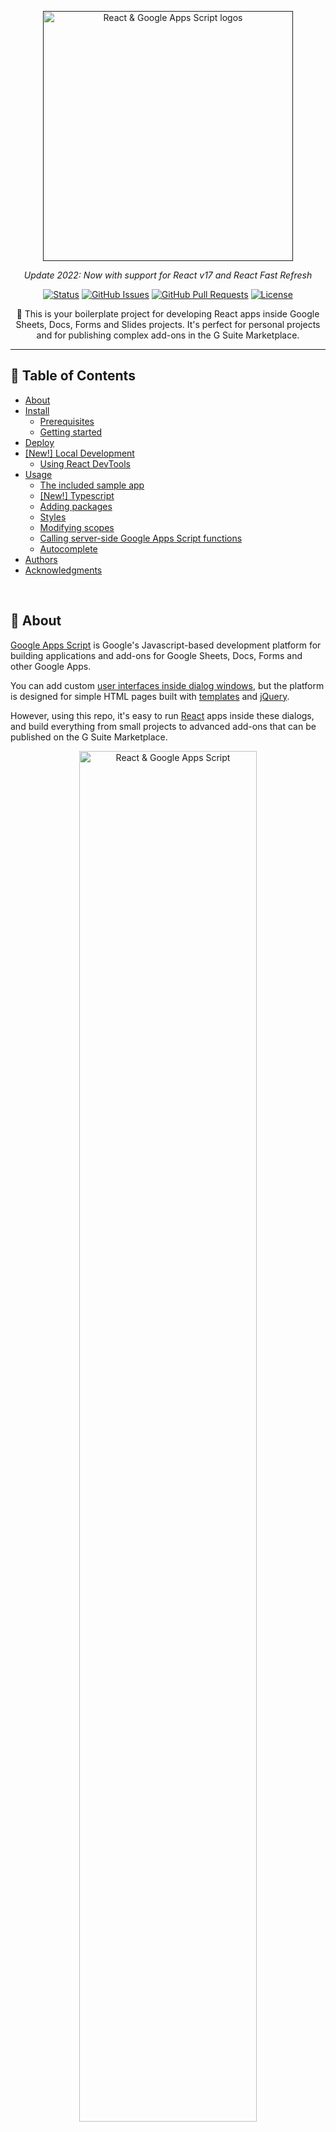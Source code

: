 <p align="center">
  <a href="" rel="noopener">
 <img width="400" src="https://i.imgur.com/83Y7bWN.png" alt="React & Google Apps Script logos"></a>
</p>
<p align="center"><i>
  Update 2022: Now with support for React v17 and React Fast Refresh
</i></p>

<div align="center">

[![Status](https://img.shields.io/badge/status-active-success.svg?color=46963a&style=flat-square)]()
[![GitHub Issues](https://img.shields.io/github/issues/enuchi/React-Google-Apps-Script.svg?color=lightblue&style=flat-square)](https://github.com/enuchi/React-Google-Apps-Script/issues)
[![GitHub Pull Requests](https://img.shields.io/github/issues-pr/enuchi/React-Google-Apps-Script.svg?color=blue&style=flat-square)](https://github.com/enuchi/React-Google-Apps-Script/pulls)
[![License](https://img.shields.io/github/license/enuchi/React-Google-Apps-Script?color=pink&style=flat-square)](/LICENSE)

</div>

<p align="center"> 🚀 This is your boilerplate project for developing React apps inside Google Sheets, Docs, Forms and Slides projects. It's perfect for personal projects and for publishing complex add-ons in the G Suite Marketplace.
</p>

---

## 📝 Table of Contents

- [About](#about)
- [Install](#install)
  - [Prerequisites](#prerequisites)
  - [Getting started](#getting-started)
- [Deploy](#deploy)
- [[New!] Local Development](#local-development)
  - [Using React DevTools](#dev-tools)
- [Usage](#usage)
  - [The included sample app](#the-included-sample-app)
  - [[New!] Typescript](#new-typescript)
  - [Adding packages](#adding-packages)
  - [Styles](#styles)
  - [Modifying scopes](#modifying-scopes)
  - [Calling server-side Google Apps Script functions](#calling-server-side-google-apps-script-functions)
  - [Autocomplete](#Autocomplete)
- [Authors](#authors)
- [Acknowledgments](#acknowledgement)

<br/>

## 🔎 About <a name = "about"></a>

[Google Apps Script](https://developers.google.com/apps-script/overview) is Google's Javascript-based development platform for building applications and add-ons for Google Sheets, Docs, Forms and other Google Apps.

You can add custom [user interfaces inside dialog windows](https://developers.google.com/apps-script/guides/html), but the platform is designed for simple HTML pages built with [templates](https://developers.google.com/apps-script/guides/html/templates) and [jQuery](https://developers.google.com/apps-script/guides/html/best-practices#take_advantage_of_jquery).

However, using this repo, it's easy to run [React](https://reactjs.org/) apps inside these dialogs, and build everything from small projects to advanced add-ons that can be published on the G Suite Marketplace.

<p align="center">
 <img width="75%" src="https://i.imgur.com/BZvQ5ua.png" alt="React & Google Apps Script">
</p>

This repo is a boilerplate project that uses React and the same development tools that you use for building traditional websites, all inside Google Apps Script projects.

See below how to get started!

<br/>

## 🚜 Install <a name = "install"></a>

These instructions will get you set up with a copy of the React project code on your local machine. It will also get you logged in to `clasp` so you can manage script projects from the command line.

See [deploy](#deploy) for notes on how to deploy the project and see it live in a Google Spreadsheet.

### Prerequisites <a name = "prerequisites"></a>

- Make sure you're running at least [Node.js](https://nodejs.org/en/download/) v10 and `npm` v6.

- You'll need to enable the Google Apps Script API. You can do that by visiting [script.google.com/home/usersettings](https://script.google.com/home/usersettings).

- [New!] To use live reload while developing, you'll need to serve your files locally using HTTPS. See [local development](#local-development) below for how to set up your local environment.

### 🏁 Getting started <a name = "getting-started"></a>

**1.** First, let's clone the repo and install the dependencies.

```bash
git clone https://github.com/enuchi/React-Google-Apps-Script.git
cd React-Google-Apps-Script
npm install
```

<img width="100%" src="https://i.imgur.com/EGSsCqO.gif">

**2.** Next, we'll need to log in to [clasp](https://github.com/google/clasp), which lets us manage our Google Apps Script projects locally.

```bash
npm run login
```

<img width="100%" src="https://i.imgur.com/zKCgkMl.gif">

**3.** Now let's run the setup script to create a New spreadsheet and script project from the command line.

```bash
npm run setup
```

<img width="100%" src="https://imgur.com/Zk2eHFV.gif">

Alternatively, you can use an existing Google Spreadsheet and Script file instead of creating a new one.

<details>
  <summary>See instructions here for using an existing project.</summary>

You will need to update the `.clasp.json` file in the root of this project with the following three key/value pairs (see .clasp.json.SAMPLE for reference):

```json
{
  "scriptId": "1PY037hPcy................................................",
  "parentId": ["1Df30......................................."],
  "rootDir": "./dist"
}
```

- `scriptId`: Your existing script project's `scriptId`. You can find it by opening your spreadsheet, selecting **Tools > Script Editor** from the menubar, then **File > Project properties**, and it will be listed as "Script ID".

- `parentId`: An array with a single string, the ID of the parent file (spreadsheet, doc, etc.) that the script project is bound to. You can get this ID from the url, where the format is usually `https://docs.google.com/spreadsheets/d/{id}/edit`. This allows you to run `npm run open` and open your file directly from the command line.

- `rootDir`: This should always be `"./dist"`, i.e. the local build folder that is used to store project files.

</details>

Next, let's deploy the app so we can see it live in Google Spreadsheets.

<br/>

## 🚀 Deploy <a name = "deploy"></a>

Run the deploy command. You may be prompted to update your manifest file. Type 'yes'.

```bash
npm run deploy
```

The deploy command will build all necessary files using production settings, including all server code (Google Apps Script code), client code (React bundle), and config files. All bundled files will be outputted to the `dist/` folder, then pushed to the Google Apps Script project.

Now open Google Sheets and navigate to your new spreadsheet (e.g. the file "My React Project"). You can also run `npm run open`. Make sure to refresh the page if you already had it open. You will now see a new menu item appear containing your app!

<img width="100%" src="https://i.imgur.com/W7UkEpv.gif">

<br/>

## 🎈 [NEW!] Local Development <a name="local-development"></a>

We can develop our client-side React apps locally, and see our changes directly inside our Google Spreadsheet dialog window.

<img width="100%" src="https://i.imgur.com/EsnOEHP.gif">

There are two steps to getting started: installing a certificate (first time only), and running the start command.

1. Generating a certificate for local development <a name = "generatingcerts"></a>

   Install the mkcert package:

   ```bash
   # mac:
   brew install mkcert

   # windows:
   choco install mkcert
   ```

   [More install options here.](https://github.com/FiloSottile/mkcert#installation)

   Then run the mkcert install script:

   ```bash
   mkcert -install
   ```

   Create the certs in your repo:

   ```
   npm run setup:https
   ```

2. Now you're ready to start:
   ```bash
   npm run start
   ```

The start command will create and deploy a development build, and serve your local files.

<img width="100%" src="https://imgur.com/uD4uZZK.gif">

After running the start command, navigate to your spreadsheet and open one of the menu items. It should now be serving your local files. When you make and save changes to your React app, your app will reload instantly within the Google Spreadsheet, and have access to any server-side functions!

<img width="100%" src="https://i.imgur.com/EsnOEHP.gif">

Support for [Fast Refresh](https://github.com/pmmmwh/react-refresh-webpack-plugin) now means that only modified components are refreshed when files are changed, and state is not lost.

<br/>

### 🔍 Using React DevTools <a name="dev-tools"></a>

React DevTools is a tool that lets you inspect the React component hierarchies during development.

<details>
  <summary>Instructions for installing React DevTools</summary>

<br/>

You will need to use the "standalone" version of React DevTools since our React App is running in an iframe ([more details here](https://github.com/facebook/react/tree/master/packages/react-devtools#usage-with-react-dom)).

1. In your repo install the React DevTools package as a dev dependency:

   ```bash
   npm install -D react-devtools
   ```

2. In a new terminal window run `npx react-devtools` to launch the DevTools standalone app.

3. Add `<script src="http://localhost:8097"></script>` to the top of your `<head>` in your React app, e.g. in the [index.html](https://github.com/enuchi/React-Google-Apps-Script/blob/e73e51e56e99903885ef8dd5525986f99038d8bf/src/client/dialog-demo-bootstrap/index.html) file in the sample Bootstrap app.

4. Deploy your app (`npm run deploy:dev`) and you should see DevTools tool running and displaying your app hierarchy.

   <img width="100%" src="https://user-images.githubusercontent.com/31550519/110273600-ee9eae80-7f9a-11eb-9796-31353b47dfa8.gif">

5. Don't forget to remove the `<script>` tag before deploying to production.

</details>

<br/>

## ⛏️ Usage <a name = "Usage"></a>

### The included sample app

The included sample app allows inserting/activating/deleting sheets through a simple HTML dialog, built with React. This simple app demonstrates how a React app can interact with the underlying Spreadsheet using Google Apps Script functions.

The included sample app has three menu items for loading pages in various dialogs and sidebars.

Two versions of the same app are provided with different styling: the first version uses vanilla React, and the second uses the popular bootstrap library (in this case, it uses [`react-bootstrap`](https://react-bootstrap.github.io/)). The bootstrap example also contains an example of a page built with typescript (see below)

A third app just demonstrates how to load a sidebar dialog.

Access the dialogs through the new menu item that appears. You may need to refresh the spreadsheet and approve the app's permissions the first time you use it.

### [New!] Typescript

This project now supports typescript!

To use, simply use a typescript extension in either the client code (.ts/.tsx) or the server code (.ts), and your typescript file will compile to the proper format.

For client-side code, see [FormInput.tsx in the Bootstrap demo](./src/client/dialog-demo-bootstrap/components/FormInput.tsx) for an example file. Note that it is okay to have a mix of javascript and typescript, as seen in the Bootstrap demo.

To use typescript in server code, just change the file extension to .ts. The server-side code already utilizes type definitions for Google Apps Script APIs.

A basic typescript configuration is used here, because after code is transpiled from typescript to javascript it is once again transpiled to code that is compatible with Google Apps Script. However, if you want more control over your setup you can modify the included [tsconfig.json file](./tsconfig.json).

### Adding packages

You can add packages to your client-side React app.

For instance, install `react-transition-group` from npm:

```bash
npm install react-transition-group
```

Important: Since Google Apps Scripts projects don't let you easily reference external files, this project will bundle an entire app into one HTML file. This can result in large files if you are importing large packages. To help split up the files, you can grab a CDN url for your package and declare it in the [webpack file, here](./webpack.config.js#L157). If set up properly, this will add a script tag that will load packages from a CDN, reducing your bundle size.

### Styles

By default this project supports global CSS stylesheets. Make sure to import your stylesheet in your entrypoint file [index.js](./src/client/dialog-demo/index.js):

```javascript
import './styles.css';
```

Many external component libraries require a css stylesheet in order to work properly. You can import stylesheets in the HTML template, [as shown here with the Bootstrap stylesheet](./src/client/dialog-demo-bootstrap/index.html).

The webpack.config.js file can also be modified to support scss and other style libraries.

### Modifying scopes

The included app only requires access to Google Spreadsheets and to loading dialog windows. If you make changes to the app's requirements, for instance, if you modify this project to work with Google Forms or Docs, make sure to edit the oauthScopes in the [appscript.json file](./appsscript.json).

See https://developers.google.com/apps-script/manifest for information on the `appsscript.json` structure.

### Calling server-side Google Apps Script functions

This project uses the [gas-client](https://github.com/enuchi/gas-client) package to more easily call server-side functions using promises.

```js
// Google's documentation wants you to do this. Boo.
google.script.run
  .withSuccessHandler(response => doSomething(response))
  .withFailureHandler(err => handleError(err))
  .addSheet(sheetTitle);

// Poof! With a little magic we can now do this:
import Server from 'gas-client';
const { serverFunctions } = new Server();

// We now have access to all our server functions, which return promises!
serverFunctions
  .addSheet(sheetTitle)
  .then(response => doSomething(response))
  .catch(err => handleError(err));

// Or we can equally use async/await style:
async () => {
  try {
    const response = await serverFunctions.addSheet(sheetTitle);
    doSomething(response);
  } catch (err) {
    handleError(err);
  }
};
```

In development, `gas-client` will interact with [the custom Webpack Dev Server package](https://github.com/enuchi/Google-Apps-Script-Webpack-Dev-Server) which allows us to run our app within the dialog window and still interact with Google Apps Script functions.

### Autocomplete

This project includes support for autocompletion and complete type definitions for Google Apps Script methods.

![autocomplete support](https://i.imgur.com/E7FLeTX.gif 'autocomplete')

All available methods from the Google Apps Script API are shown with full definitions and links to the official documentation, plus information on argument, return type and sample code.

<br/>

## ✍️ Authors <a name = "authors"></a>

- [@enuchi](https://github.com/enuchi) - Creator and maintainer

See the list of [contributors](https://github.com/enuchi/React-Google-Apps-Script/contributors) who participated in this project.

<br/>

## 🎉 Acknowledgements <a name = "acknowledgement"></a>

Part of this project has been adapted from [apps-script-starter](https://github.com/labnol/apps-script-starter), a great starter project for server-side projects ([license here](https://github.com/labnol/apps-script-starter/blob/master/LICENSE)).
# Micro-csv

